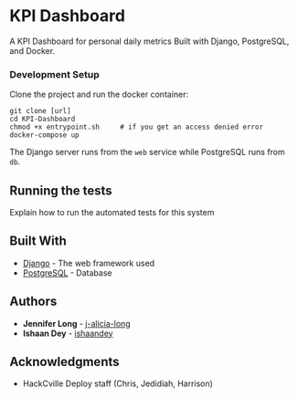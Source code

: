 # KPI Dashboard
A KPI Dashboard for personal daily metrics
Built with Django, PostgreSQL, and Docker.

### Development Setup

Clone the project and run the docker container:
```
git clone [url]
cd KPI-Dashboard
chmod +x entrypoint.sh     # if you get an access denied error
docker-compose up
```
The Django server runs from the `web` service while PostgreSQL runs from `db`.

## Running the tests

Explain how to run the automated tests for this system

## Built With

* [Django](https://www.djangoproject.com/) - The web framework used
* [PostgreSQL](https://www.postgresql.org/) - Database

## Authors

* **Jennifer Long** - [j-alicia-long](https://github.com/j-alicia-long)
* **Ishaan Dey** - [ishaandey](https://github.com/ishaandey)

## Acknowledgments

* HackCville Deploy staff (Chris, Jedidiah, Harrison)
